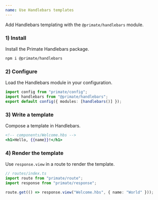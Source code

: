 ```yaml
---
name: Use Handlebars templates
---
```


Add Handlebars templating with the `@primate/handlebars` module.

### 1) Install

Install the Primate Handlebars package.

```sh
npm i @primate/handlebars
```

### 2) Configure

Load the Handlebars module in your configuration.

```ts
import config from "primate/config";
import handlebars from "@primate/handlebars";
export default config({ modules: [handlebars()] });
```

### 3) Write a template

Compose a template in Handlebars.

```hbs
<!-- components/Welcome.hbs -->
<h1>Hello, {{name}}!</h1>
```

### 4) Render the template

Use `response.view` in a route to render the template.

```ts
// routes/index.ts
import route from "primate/route";
import response from "primate/response";

route.get(() => response.view("Welcome.hbs", { name: "World" }));
```
